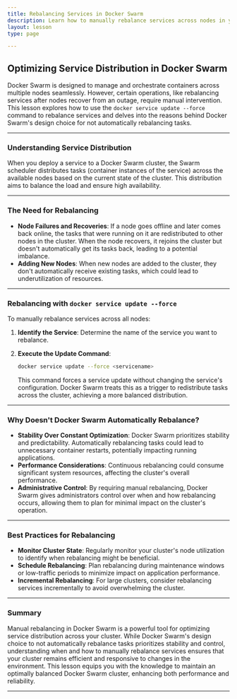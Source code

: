 ```yaml
---
title: Rebalancing Services in Docker Swarm
description: Learn how to manually rebalance services across nodes in your Docker Swarm cluster using the docker service update --force command, and understand the rationale behind manual rebalancing.
layout: lesson
type: page

---
```


## Optimizing Service Distribution in Docker Swarm

Docker Swarm is designed to manage and orchestrate containers across multiple nodes seamlessly. However, certain operations, like rebalancing services after nodes recover from an outage, require manual intervention. This lesson explores how to use the `docker service update --force` command to rebalance services and delves into the reasons behind Docker Swarm's design choice for not automatically rebalancing tasks.

---

### Understanding Service Distribution

When you deploy a service to a Docker Swarm cluster, the Swarm scheduler distributes tasks (container instances of the service) across the available nodes based on the current state of the cluster. This distribution aims to balance the load and ensure high availability.

---

### The Need for Rebalancing

- **Node Failures and Recoveries**: If a node goes offline and later comes back online, the tasks that were running on it are redistributed to other nodes in the cluster. When the node recovers, it rejoins the cluster but doesn't automatically get its tasks back, leading to a potential imbalance.
- **Adding New Nodes**: When new nodes are added to the cluster, they don't automatically receive existing tasks, which could lead to underutilization of resources.

---

### Rebalancing with `docker service update --force`

To manually rebalance services across all nodes:

1. **Identify the Service**: Determine the name of the service you want to rebalance.
1. **Execute the Update Command**:

   ```sh
   docker service update --force <servicename>
   ```

   This command forces a service update without changing the service's configuration. Docker Swarm treats this as a trigger to redistribute tasks across the cluster, achieving a more balanced distribution.

---

### Why Doesn't Docker Swarm Automatically Rebalance?

- **Stability Over Constant Optimization**: Docker Swarm prioritizes stability and predictability. Automatically rebalancing tasks could lead to unnecessary container restarts, potentially impacting running applications.
- **Performance Considerations**: Continuous rebalancing could consume significant system resources, affecting the cluster's overall performance.
- **Administrative Control**: By requiring manual rebalancing, Docker Swarm gives administrators control over when and how rebalancing occurs, allowing them to plan for minimal impact on the cluster's operation.

---

### Best Practices for Rebalancing

- **Monitor Cluster State**: Regularly monitor your cluster's node utilization to identify when rebalancing might be beneficial.
- **Schedule Rebalancing**: Plan rebalancing during maintenance windows or low-traffic periods to minimize impact on application performance.
- **Incremental Rebalancing**: For large clusters, consider rebalancing services incrementally to avoid overwhelming the cluster.

---

### Summary

Manual rebalancing in Docker Swarm is a powerful tool for optimizing service distribution across your cluster. While Docker Swarm's design choice to not automatically rebalance tasks prioritizes stability and control, understanding when and how to manually rebalance services ensures that your cluster remains efficient and responsive to changes in the environment. This lesson equips you with the knowledge to maintain an optimally balanced Docker Swarm cluster, enhancing both performance and reliability.

---
